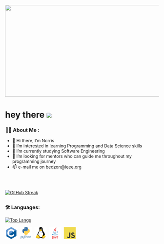 <div align="center">
  <img src="https://media.giphy.com/media/dWesBcTLavkZuG35MI/giphy.gif" width="600" height="300"/>
</div>

##
<h1>
  hey there
  <img src="https://media.giphy.com/media/hvRJCLFzcasrR4ia7z/giphy.gif" width="30px"/>
</h1>

### :man_technologist: About Me :

- 👋 Hi there, I’m Norris
- 👀 I’m interested in learning Programming and Data Science skills
- 🌱 I’m currently studying Software Engineering 
- 💞️ I’m looking for mentors who can guide me throughout my programming journey
- 📫 e-mail me on bedzon@ieee.org


<img src="https://komarev.com/ghpvc/?bedzon94=bedzon94&style=flat-square&color=blue" alt=""/>


##

[![GitHub Streak](http://github-readme-streak-stats.herokuapp.com?user=bedzon94&date_format=M%20j%5B%2C%20Y%5D)](https://git.io/streak-stats)

##

### :hammer_and_wrench: Languages:

[![Top Langs](https://github-readme-stats.vercel.app/api/top-langs/?username=bedzon94&layout=compact&theme=vision-friendly-dark)](https://github.com/bedzon94/github-readme-stats)

<div>
<img src="https://github.com/devicons/devicon/blob/master/icons/c/c-original.svg" title="C” alt=“C" width="40" height="40"/>&nbsp;
<img src="https://github.com/devicons/devicon/blob/master/icons/python/python-original-wordmark.svg" title="Python” alt=“Python" width="40" height="40"/>&nbsp;
<img src="https://github.com/devicons/devicon/blob/master/icons/linux/linux-original.svg" title="SHELL” alt=“SHELL" width="40" height="40"/>&nbsp;
<img src="https://github.com/devicons/devicon/blob/master/icons/java/java-original-wordmark.svg" title="Java" alt="Java" width="40" height="40"/>&nbsp;
<img src="https://github.com/devicons/devicon/blob/master/icons/javascript/javascript-original.svg" title="JavaScript" alt="JavaScript" width="40" height="40"/>&nbsp;
</div>


